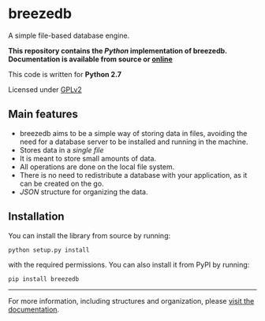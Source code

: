 breezedb
========

A simple file-based database engine.

**This repository contains the *Python* implementation of breezedb. Documentation is available from source or [online](http://pythonhosted.org/breezedb)**

This code is written for **Python 2.7**

Licensed under [GPLv2](http://www.gnu.org/licenses/gpl-2.0.html)

## Main features

- breezedb aims to be a simple way of storing data in files, avoiding the need for a database server to be installed and running in the machine.
- Stores data in a *single file*
- It is meant to store small amounts of data.
- All operations are done on the local file system.
- There is no need to redistribute a database with your application, as it can be created on the go.
- *JSON* structure for organizing the data.

## Installation

You can install the library from source by running:

```
python setup.py install
```

with the required permissions. You can also install it from PyPI by running:

```
pip install breezedb
```

---

For more information, including structures and organization, please [visit the documentation](http://pythonhosted.org/breezedb).
